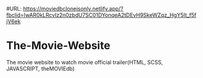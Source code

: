#URL: https://moviedbclonejsonly.netlify.app/?fbclid=IwAR0kLRcvIz2n0zbdU7SC01DYonqeA2tDEvH9SkeWZqz_HgY5It_f5fjV6ek
# The-Movie-Website
The movie website to watch movie official trailer(HTML, SCSS, JAVASCRIPT, theMOVIEdb)
